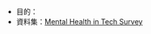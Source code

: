 #
* 目的：
* 資料集：[Mental Health in Tech Survey](https://www.kaggle.com/osmi/mental-health-in-tech-survey)
